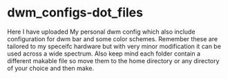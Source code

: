 # dwm_configs-dot_files
Here I have uploaded My personal dwm config which also include configuration for dwm bar and some color schemes. Remember these are tailored to my speceifc hardware but with very minor modification it can be used across a wide spectrum.
Also keep mind each folder contain a different makable file so move them to the home directory or any directory of your choice and then make.
